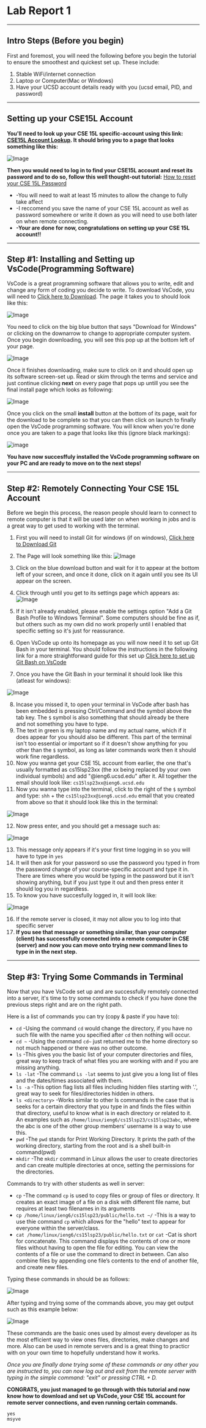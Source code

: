 # Lab Report 1
*** 
## Intro Steps (Before you begin)
First and foremost, you will need the following before you begin the tutorial to ensure the smoothest and quickest set up.
These include:

1. Stable WiFi/internet connection
2. Laptop or Computer(Mac or Windows)
3. Have your UCSD account details ready with you (ucsd email, PID, and password)
***

## Setting up your CSE15L Account

**You'll need to look up your CSE 15L specific-account using this link: [CSE15L Account Lookup](https://sdacs.ucsd.edu/~icc/index.php).
It should bring you to a page that looks something like this:**

![Image](accnt.png)

**Then you would need to log in to find your CSE15L account and reset its password and to do so, follow this well thought-out tutorial:** [How to reset your CSE 15L Password](https://drive.google.com/file/d/17IDZn8Qq7Q0RkYMxdiIR0o6HJ3B5YqSW/view)
* -You will need to wait at least 15 minutes to allow the change to fully take affect
* -I reccomend you save the name of your CSE 15L account as well as password somewhere or write it down as you will need to use both later on when remote connecting.
* **-Your are done for now, congratulations on setting up your CSE 15L account!!**
***

## Step #1: Installing and Setting up VsCode(Programming Software)

VsCode is a great programming software that allows you to write, edit and change any form of coding you decide to write. To download VsCode, you will need to [Click here to Download](https://code.visualstudio.com/).
The page it takes you to should look like this:

![Image](accnt3.png)

You need to click on the big blue button that says "Download for Windows" or clicking on the downarrow to change to appropriate computer system. Once you begin downloading, you will see this pop up at the bottom left of your page.

![Image](accnt4.png)

Once it finishes downloading, make sure to click on it and should open up its software screen-set up. Read or skim through the terms and service and just continue clicking **next** on every page that pops up untill you see the final install page which looks as following:

![Image](accnt5.png)

Once you click on the small **install** button at the bottom of its page, wait for the download to be complete so that you can then click on launch to finally open the VsCode programming software. You will know when you're done once you are taken to a page that looks like this (ignore black markings):

![image](accnt6.png)

**You have now succesffuly installed the VsCode programming software on your PC and are ready to move on to the next steps!**
***

## Step #2: Remotely Connecting Your CSE 15L Account

Before we begin this process, the reason people should learn to connect to remote computer is that it will be used later on when working in jobs and is a great way to get used to working with the terminal. 

1. First you will need to install Git for windows (if on windows), [Click here to Download Git](https://gitforwindows.org/)
2. The Page will look something like this: 
![Image](accnt7.png)
3. Click on the blue download button and wait for it to appear at the bottom left of your screen, and once it done, click on it again until you see its UI appear on the screen.
4. Click through until you get to its settings page which appears as:
![Image](accnt9.png)

5. If it isn't already enabled, please enable the settings option "Add a Git Bash Profile to Windows Terminal". Some computers should be fine as if, but others such as my own did no work properly until I enabled that specific setting so it's just for reassurance.
6. Open VsCode up onto its homepage as you will now need it to set up Git Bash in your terminal. You should follow the instructions in the following link for a more straightforward guide for this set up [Click here to set up Git Bash on VsCode](https://stackoverflow.com/a/50527994)
7. Once you have the Git Bash in your terminal it should look like this (atleast for windows):

![Image](accnt10.png)

8. Incase you missed it, to open your terminal in VsCode after bash has been embedded is pressing Ctrl/Command and the symbol above the tab key. The `$` symbol is also something that should already be there and not something you have to type.
9. The text in green is my laptop name and my actual name, which if it does appear for you should also be different. This part of the terminal isn't too essential or important so if it doesn't show anything for you other than the `$` symbol, as long as later commands work then it should work fine regardless.
10. Now you wanna get your CSE 15L account from earlier, the one that's usually formatted as cs15lsp23xx (the xx being replaced by your own individual symbols) and add "@ieng6.ucsd.edu" after it. All together the email should look like: `cs15lsp23xx@ieng6.ucsd.edu`
11. Now you wanna type into the terminal, click to the right of the `$` symbol and type: `shh` + the `cs15lsp23xx@ieng6.ucsd.edu` email that you created from above so that it should look like this in the terminal:

![Image](accnt15.png) 

12. Now press enter, and you should get a message such as:

![Image](accnt13.png)

13. This message only appears if it's your first time logging in so you will have to type in `yes`
14. It will then ask for your password so use the password you typed in from the password change of your course-specific account and type it in. There are times where you would be typing in the password but it isn't showing anything, but if you just type it out and then press enter it should log you in regardless.
15. To know you have succesfully logged in, it will look like:

![Image](accnt14.png)

16. If the remote server is closed, it may not allow you to log into that specific server
17. **If you see that message or something similar, than your computer (client) has successfully connected into a remote computer in CSE (server) and now you can move onto trying new command lines to type in in the next step.**
***

## Step #3: Trying Some Commands in Terminal

Now that you have VsCode set up and are successfully remotely connected into a server, it's time to try some commands to check if you have done the previous steps right and are on the right path.

Here is a list of commands you can try (copy & paste if you have to):
* `cd`
-Using the command `cd` would change the directory, if you have no such file with the name you specified after `cd` then nothing will occur.
* `cd ~`
-Using the command `cd~` just returned me to the home directory so not much happened or there was no other outcome.
* `ls`
-This gives you the basic list of your computer directories and files, great way to keep track of what files you are working with and if you are missing anything.
* `ls -lat`
-The command `Ls -lat` seems to just give you a long list of files and the dates/times associated with them.
* `ls -a`
-This option flag lists all files including hidden files starting with '.', great way to seek for files/directories hidden in others.
* `ls <directory>`
-Works similar to other ls commands in the case that is seeks for a certain directory that you type in and finds the files within that directory, useful to know what is in each directory or related to it. An examples such as `/home/linux/ieng6/cs15lsp23/cs15lsp23abc`, where the abc is one of the other group members’ username is a way to use this.
* `pwd`
-The `pwd` stands for Print Working Directory. It prints the path of the working directory, starting from the root and is a shell built-in command(pwd)
* `mkdir`
-The `mkdir` command in Linux allows the user to create directories and can create multiple directories at once, setting the permissions for the directories.

Commands to try with other students as well in server:
* `cp`
-The command `cp` is used to copy files or group of files or directory. It creates an exact image of a file on a disk with different file name, but requires at least two filenames in its arguments
* `cp /home/linux/ieng6/cs15lsp23/public/hello.txt ~/`
-This is a way to use thie command `cp` which allows for the "hello" text to appear for everyone within the server/class.
* `cat /home/linux/ieng6/cs15lsp23/public/hello.txt` or `cat`
-Cat is short for concatenate. This command displays the contents of one or more files without having to open the file for editing. You can view the contents of a file or use the command to direct in between. Can also combine files by appending one file’s contents to the end of another file, and create new files.

Typing these commands in should be as follows:

![Image](accnt17.png)
  
After typing and trying some of the commands above, you may get output such as this example below: 

![Image](accnt16.png)
  
These commands are the basic ones used by almost every developer as its the most efficient way to view ones files, directories, make changes and more. Also can be used in remote servers and is a great thing to practicr with on your own time to hopefully understand how it works.
  
*Once you are finally done trying some of these commands or any other you are instructed to, you can now log out and exit from the remote server with typing in the simple command: "exit" or pressing CTRL + D.*
  
**CONGRATS, you just managed to go through with this tutorial and now know how to download and set up VsCode, your CSE 15L account for remote server connections, and even running certain commands.**
````
yes
msyve
````
